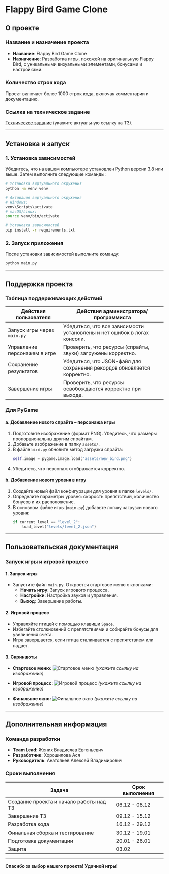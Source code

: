 # Flappy Bird Game Clone

## О проекте

### Название и назначение проекта
- **Название**: Flappy Bird Game Clone  
- **Назначение**: Разработка игры, похожей на оригинальную Flappy Bird, с уникальными визуальными элементами, бонусами и настройками.

### Количество строк кода
Проект включает более 1000 строк кода, включая комментарии и документацию.

### Ссылка на техническое задание
[Техническое задание](#) (укажите актуальную ссылку на ТЗ).

---

## Установка и запуск

### 1. Установка зависимостей
Убедитесь, что на вашем компьютере установлен Python версии 3.8 или выше. Затем выполните следующие команды:

```bash
# Установка виртуального окружения
python -m venv venv

# Активация виртуального окружения
# Windows:
venv\Scripts\activate
# macOS/Linux:
source venv/bin/activate

# Установка зависимостей
pip install -r requirements.txt
```

### 2. Запуск приложения
После установки зависимостей выполните команду:

```bash
python main.py
```

---

## Поддержка проекта

### Таблица поддерживающих действий

| **Действия пользователя**         | **Действия администратора/программиста**                                   |
|-----------------------------------|----------------------------------------------------------------------------|
| Запуск игры через `main.py`       | Убедиться, что все зависимости установлены и нет ошибок в логах консоли.  |
| Управление персонажем в игре      | Проверить, что ресурсы (спрайты, звуки) загружены корректно.               |
| Сохранение результатов            | Убедиться, что JSON-файл для сохранения рекордов обновляется корректно.    |
| Завершение игры                   | Проверить, что ресурсы освобождаются корректно при выходе.                 |

### Для PyGame

#### a. Добавление нового спрайта – персонажа игры
1. Подготовьте изображение (формат PNG). Убедитесь, что размеры пропорциональны другим спрайтам.
2. Добавьте изображение в папку `assets/`.
3. В файле `bird.py` обновите метод загрузки спрайта:
   ```python
   self.image = pygame.image.load("assets/new_bird.png")
   ```
4. Убедитесь, что персонаж отображается корректно.

#### b. Добавление нового уровня в игру
1. Создайте новый файл конфигурации для уровня в папке `levels/`.
2. Определите параметры уровня: скорость препятствий, количество бонусов и их расположение.
3. В основном файле игры (`main.py`) добавьте логику загрузки нового уровня:
   ```python
   if current_level == "level_2":
       load_level("levels/level_2.json")
   ```

---

## Пользовательская документация

### Запуск игры и игровой процесс

#### 1. Запуск игры
- Запустите файл `main.py`. Откроется стартовое меню с кнопками:
  - **Начать игру**: Запуск игрового процесса.
  - **Настройки**: Настройка звуков и управления.
  - **Выход**: Завершение работы.

#### 2. Игровой процесс
- Управляйте птицей с помощью клавиши `Space`.
- Избегайте столкновений с препятствиями и собирайте бонусы для увеличения счета.
- Игра завершается, если птица сталкивается с препятствием или падает.

#### 3. Скриншоты

- **Стартовое меню:**
  ![Стартовое меню](#) *(укажите ссылку на изображение)*

- **Игровой процесс:**
  ![Игровой процесс](#) *(укажите ссылку на изображение)*

- **Финальное окно:**
  ![Финальное окно](#) *(укажите ссылку на изображение)*

---

## Дополнительная информация

### Команда разработки
- **Team Lead**: Жених Владислав Евгеньевич
- **Разработчик**: Хорошилова Ася
- **Руководитель**: Анатольев Алексей Владимирович

### Сроки выполнения

| Задача                                   | Срок выполнения |
|------------------------------------------|-----------------|
| Создание проекта и начало работы над ТЗ  | 06.12 - 08.12   |
| Завершение ТЗ                            | 09.12 - 15.12   |
| Разработка кода                          | 16.12 - 29.12   |
| Финальная сборка и тестирование          | 30.12 - 19.01   |
| Подготовка документации                  | 20.01 - 26.01   |
| Защита                                   | 03.02           |

---

**Спасибо за выбор нашего проекта! Удачной игры!**
